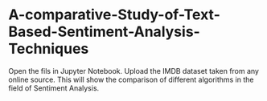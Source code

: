 # A-comparative-Study-of-Text-Based-Sentiment-Analysis-Techniques
Open the fils in Jupyter Notebook.
Upload the IMDB dataset taken from any online source.
This will show the comparison of different algorithms in the field of Sentiment Analysis.

